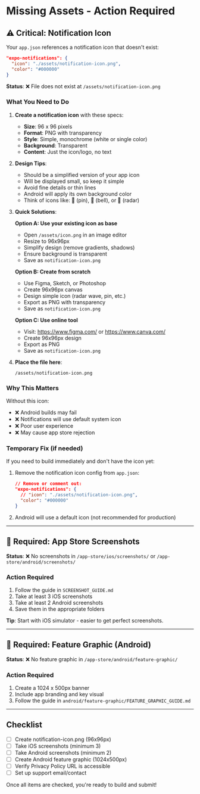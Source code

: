 # Missing Assets - Action Required

## ⚠️ Critical: Notification Icon

Your `app.json` references a notification icon that doesn't exist:
```json
"expo-notifications": {
  "icon": "./assets/notification-icon.png",
  "color": "#000000"
}
```

**Status**: ❌ File does not exist at `/assets/notification-icon.png`

### What You Need to Do

1. **Create a notification icon** with these specs:
   - **Size**: 96 x 96 pixels
   - **Format**: PNG with transparency
   - **Style**: Simple, monochrome (white or single color)
   - **Background**: Transparent
   - **Content**: Just the icon/logo, no text

2. **Design Tips**:
   - Should be a simplified version of your app icon
   - Will be displayed small, so keep it simple
   - Avoid fine details or thin lines
   - Android will apply its own background color
   - Think of icons like: 📍 (pin), 🔔 (bell), or 📡 (radar)

3. **Quick Solutions**:

   **Option A: Use your existing icon as base**
   - Open `/assets/icon.png` in an image editor
   - Resize to 96x96px
   - Simplify design (remove gradients, shadows)
   - Ensure background is transparent
   - Save as `notification-icon.png`

   **Option B: Create from scratch**
   - Use Figma, Sketch, or Photoshop
   - Create 96x96px canvas
   - Design simple icon (radar wave, pin, etc.)
   - Export as PNG with transparency
   - Save as `notification-icon.png`

   **Option C: Use online tool**
   - Visit: https://www.figma.com/ or https://www.canva.com/
   - Create 96x96px design
   - Export as PNG
   - Save as `notification-icon.png`

4. **Place the file here**:
   ```
   /assets/notification-icon.png
   ```

### Why This Matters

Without this icon:
- ❌ Android builds may fail
- ❌ Notifications will use default system icon
- ❌ Poor user experience
- ❌ May cause app store rejection

### Temporary Fix (if needed)

If you need to build immediately and don't have the icon yet:

1. Remove the notification icon config from `app.json`:
   ```json
   // Remove or comment out:
   "expo-notifications": {
     // "icon": "./assets/notification-icon.png",
     "color": "#000000"
   }
   ```

2. Android will use a default icon (not recommended for production)

---

## 📸 Required: App Store Screenshots

**Status**: ❌ No screenshots in `/app-store/ios/screenshots/` or `/app-store/android/screenshots/`

### Action Required

1. Follow the guide in `SCREENSHOT_GUIDE.md`
2. Take at least 3 iOS screenshots
3. Take at least 2 Android screenshots
4. Save them in the appropriate folders

**Tip**: Start with iOS simulator - easier to get perfect screenshots.

---

## 🎨 Required: Feature Graphic (Android)

**Status**: ❌ No feature graphic in `/app-store/android/feature-graphic/`

### Action Required

1. Create a 1024 x 500px banner
2. Include app branding and key visual
3. Follow the guide in `android/feature-graphic/FEATURE_GRAPHIC_GUIDE.md`

---

## Checklist

- [ ] Create notification-icon.png (96x96px)
- [ ] Take iOS screenshots (minimum 3)
- [ ] Take Android screenshots (minimum 2)
- [ ] Create Android feature graphic (1024x500px)
- [ ] Verify Privacy Policy URL is accessible
- [ ] Set up support email/contact

Once all items are checked, you're ready to build and submit!

